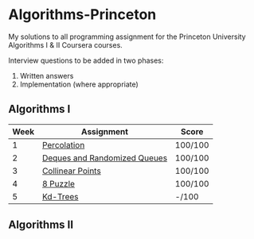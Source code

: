 # Algorithms-Princeton

My solutions to all programming assignment for the Princeton University Algorithms I & II Coursera courses.

Interview questions to be added in two phases:
1) Written answers
2) Implementation (where appropriate) 

## Algorithms I

| Week | Assignment                                                                                                   | Score   |
|------|--------------------------------------------------------------------------------------------------------------|---------|
| 1    | [Percolation](https://coursera.cs.princeton.edu/algs4/assignments/percolation/specification.php)             | 100/100 |
| 2    | [Deques and Randomized Queues](https://coursera.cs.princeton.edu/algs4/assignments/queues/specification.php) | 100/100 |
| 3    | [Collinear Points](https://coursera.cs.princeton.edu/algs4/assignments/collinear/specification.php)          | 100/100 |
| 4    | [8 Puzzle](https://coursera.cs.princeton.edu/algs4/assignments/8puzzle/specification.php)                    | 100/100 |
| 5    | [Kd-Trees](https://coursera.cs.princeton.edu/algs4/assignments/kdtree/specification.php)                     | -/100   |

## Algorithms II
